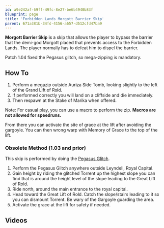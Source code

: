 ```yaml
---
id: a9e242af-69ff-49fc-8e27-be6b4940b83f
blueprint: page
title: 'Forbidden Lands Morgott Barrier Skip'
parent: 671a381b-34fd-4156-a657-d512cfd47ba9
---
```

**Morgott Barrier Skip** is a skip that allows the player to bypass the barrier that the demi-god Morgott placed that prevents access to the Forbidden Lands. The player normally has to defeat him to dispel the barrier.

Patch 1.04 fixed the Pegasus glitch, so mega-zipping is mandatory.

## How To

1. Perform a megazip outside Auriza Side Tomb, looking slightly to the left of the Grand Lift of Rold.
2. If performed correctly you will land on a cliffside and die immediately.
3. Then respawn at the Stake of Marika when offered.

Note: For casual play, you can use a macro to perform the zip. **Macros are not allowed for speedruns.**

From there you can activate the site of grace at the lift after avoiding the gargoyle. You can then wrong warp with Memory of Grace to the top of the lift.

### Obsolete Method (1.03 and prior)

This skip is performed by doing the [Pegasus Glitch](/eldenring/pegasus-glitch).

1. Perform the Pegasus Glitch anywhere outside Leyndell, Royal Capital.
2. Gain height by riding the glitched Torrent up the highest slope you can find that is around the height level of the slope leading to the Great Lift of Rold.
3. Ride north, around the main entrance to the royal capital.
4. Head toward the Great Lift of Rold. Catch the slope/stairs leading to it so you can dismount Torrent. Be wary of the Gargoyle guarding the area.
5. Activate the grace at the lift for safety if needed.

## Videos
